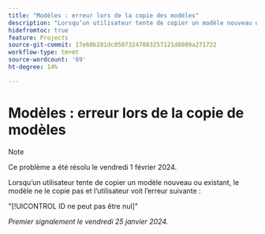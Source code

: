 ```yaml
---
title: "Modèles : erreur lors de la copie des modèles"
description: "Lorsqu’un utilisateur tente de copier un modèle nouveau ou existant, il ne le copie pas et affiche une erreur."
hidefromtoc: true
feature: Projects
source-git-commit: 17e60b281dc05073247083257121d8809a271722
workflow-type: tm+mt
source-wordcount: '69'
ht-degree: 14%

---
```



# Modèles : erreur lors de la copie de modèles

>[!NOTE]
>
>Ce problème a été résolu le vendredi 1 février 2024.

Lorsqu’un utilisateur tente de copier un modèle nouveau ou existant, le modèle ne le copie pas et l’utilisateur voit l’erreur suivante :

&quot;[!UICONTROL ID ne peut pas être nul]&quot;

_Premier signalement le vendredi 25 janvier 2024._
